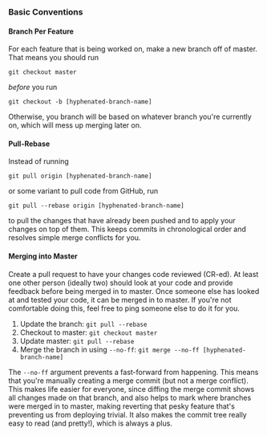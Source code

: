 ### Basic Conventions
#### Branch Per Feature
For each feature that is being worked on, make a new branch off of master.  That
means you should run
```
git checkout master
```
*before* you run
```
git checkout -b [hyphenated-branch-name]
```
Otherwise, you branch will be based on whatever branch you're currently on,
which will mess up merging later on.

#### Pull-Rebase
Instead of running
```
git pull origin [hyphenated-branch-name]
```
or some variant to pull code from GitHub, run
```
git pull --rebase origin [hyphenated-branch-name]
```
to pull the changes that have already been pushed and to apply your changes on
top of them.  This keeps commits in chronological order and resolves simple
merge conflicts for you.

#### Merging into Master
Create a pull request to have your changes code reviewed (CR-ed).  At least one
other person (ideally two) should look at your code and provide feedback before
being merged in to master.  Once someone else has looked at and tested your
code, it can be merged in to master.  If you're not comfortable doing this, feel
free to ping someone else to do it for you.
1. Update the branch: `git pull --rebase`
1. Checkout to master: `git checkout master`
1. Update master: `git pull --rebase`
1. Merge the branch in using `--no-ff`: `git merge --no-ff
   [hyphenated-branch-name]`

The `--no-ff` argument prevents a fast-forward from happening.  This means that
you're manually creating a merge commit (but not a merge conflict).  This makes
life easier for everyone, since diffing the merge commit shows all changes made
on that branch, and also helps to mark where branches were merged in to master,
making reverting that pesky feature that's preventing us from deploying trivial.
It also makes the commit tree really easy to read (and pretty!), which is always
a plus.
